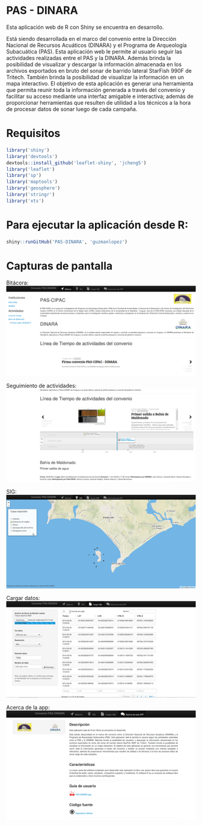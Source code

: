PAS - DINARA
===

Esta aplicación web de R con Shiny se encuentra en desarrollo.

Está siendo desarrollada en el marco del convenio entre la Dirección Nacional de Recursos Acuáticos (DINARA) y el Programa de Arqueología Subacuática (PAS). Esta aplicación web le permite al usuario seguir las actividades realizadas entre el PAS y la DINARA. Además brinda la posibilidad de visualizar y descargar la información almacenada en los archivos exportados en bruto del sonar de barrido lateral StarFish 990F de Tritech. También brinda la posibilidad de visualizar la información en un mapa interactivo. El objetivo de esta aplicación es generar una herramienta que permita reunir toda la información generada a través del convenio y facilitar su acceso mediante una interfaz amigable e interactiva; además de proporcionar herramientas que resulten de utilidad a los técnicos a la hora de procesar datos de sonar luego de cada campaña.

Requisitos
===

```R
library('shiny')
library('devtools')
devtools::install_github('leaflet-shiny', 'jcheng5')
library('leaflet')
library('sp')
library('maptools')
library('geosphere')
library('stringr')
library('xts')
```
Para ejecutar la aplicación desde R:
===

```R
shiny::runGitHub('PAS-DINARA', 'guzmanlopez')
```

Capturas de pantalla
===

Bitácora:
![Image](https://raw.githubusercontent.com/guzmanlopez/PAS-DINARA/master/Data/img/Screenshots/Captura-de-pantalla-01.png)

Seguimiento de actividades:
![Image](https://raw.githubusercontent.com/guzmanlopez/PAS-DINARA/master/Data/img/Screenshots/Captura-de-pantalla-02.png)

SIG:
![Image](https://raw.githubusercontent.com/guzmanlopez/PAS-DINARA/master/Data/img/Screenshots/Captura-de-pantalla-03.png)

Cargar datos:
![Image](https://raw.githubusercontent.com/guzmanlopez/PAS-DINARA/master/Data/img/Screenshots/Captura-de-pantalla-04.png)

Acerca de la app:
![Image](https://raw.githubusercontent.com/guzmanlopez/PAS-DINARA/master/Data/img/Screenshots/Captura-de-pantalla-05.png)
